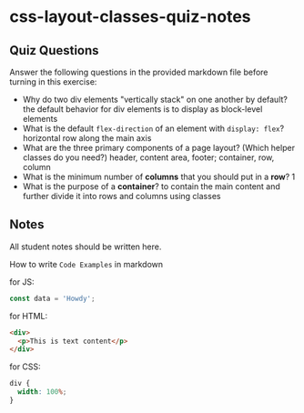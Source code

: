 # css-layout-classes-quiz-notes

## Quiz Questions

Answer the following questions in the provided markdown file before turning in this exercise:

- Why do two div elements "vertically stack" on one another by default?
  the default behavior for div elements is to display as block-level elements
- What is the default `flex-direction` of an element with `display: flex`?
  horizontal row along the main axis
- What are the three primary components of a page layout? (Which helper classes do you need?)
  header, content area, footer; container, row, column
- What is the minimum number of **columns** that you should put in a **row**?
  1
- What is the purpose of a **container**?
  to contain the main content and further divide it into rows and columns using classes

## Notes

All student notes should be written here.

How to write `Code Examples` in markdown

for JS:

```javascript
const data = 'Howdy';
```

for HTML:

```html
<div>
  <p>This is text content</p>
</div>
```

for CSS:

```css
div {
  width: 100%;
}
```
